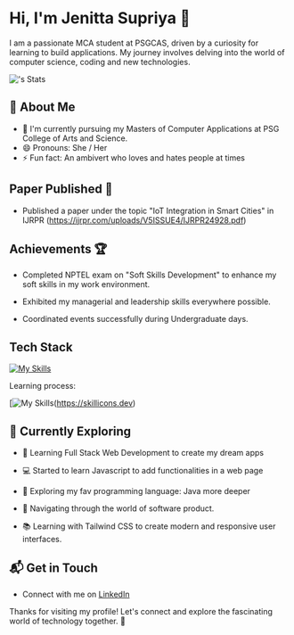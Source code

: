 # Hi, I'm Jenitta Supriya 👋

I am a passionate MCA student at PSGCAS, driven by a curiosity for learning to build applications. My journey involves delving into the world of computer science, coding and new technologies.

![<username>'s Stats](https://github-readme-stats.vercel.app/api?username=jenitta2&theme=vue-dark&show_icons=true&hide_border=true&count_private=true)

## 🚀 About Me

- 🔭 I'm currently pursuing my Masters of Computer Applications at PSG College of Arts and Science.
- 😄 Pronouns: She / Her
- ⚡ Fun fact: An ambivert who loves and hates people at times

## Paper Published 📃

- Published a paper under the topic "IoT Integration in Smart Cities" in IJRPR (https://ijrpr.com/uploads/V5ISSUE4/IJRPR24928.pdf)

## Achievements 🏆

- Completed NPTEL exam on "Soft Skills Development" to enhance my soft skills in my work environment.
  
- Exhibited my managerial and leadership skills everywhere possible.

- Coordinated events successfully during Undergraduate days.

## Tech Stack
[![My Skills](https://skillicons.dev/icons?i=html,css)](https://skillicons.dev)

Learning process:

[![My Skills](https://skillicons.dev/icons?i=java,javascript,tailwindcss,bootstrap)(https://skillicons.dev)

## 🌱 Currently Exploring

- 🚀 Learning Full Stack Web Development to create my dream apps
  
- 💻 Started to learn Javascript to add functionalities in a web page
  
- 🔭 Exploring my fav programming language: Java more deeper
  
- 🧭 Navigating through the world of software product.
  
- 📚 Learning with Tailwind CSS to create modern and responsive user interfaces.

## 📬 Get in Touch

- Connect with me on [LinkedIn](https://www.linkedin.com/in/jenitta-supriya/)

Thanks for visiting my profile! Let's connect and explore the fascinating world of technology together. 🚀
